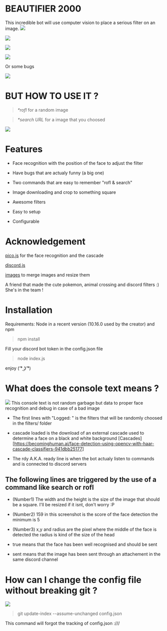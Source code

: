 # BEAUTIFIER 2000
This incredible bot will use computer vision to place a serious filter on an image.
![](http://i63.tinypic.com/16geqg3.png)

![](http://i64.tinypic.com/2zs8huw.png)

![](http://i68.tinypic.com/4r5gzn.png)

![](http://i63.tinypic.com/2motcfl.png)

Or some bugs

![](http://i68.tinypic.com/ke962x.png)

# BUT HOW TO USE IT ? 
>_*rofl_
for a random image

>_*search URL_
for a image that you choosed

![](http://i66.tinypic.com/2zrdocl.png)

# Features

- Face recognition with the position of the face to adjust the filter

- Have bugs that are actualy funny (a big one)

- Two commands that are easy to remember "rofl & search"
 
- Image downloading and crop to something square

- Awesome filters

- Easy to setup

- Configurable

# Acknowledgement
[pico.js](https://github.com/tehnokv/picojs) for the face recognition and the cascade

[discord.js](https://discord.js.org/)

[images](https://www.npmjs.com/package/images) to merge images and resize them

A friend that made the cute pokemon, animal crossing and discord filters :) She's in the team !

# Installation
Requirements: Node in a recent version (10.16.0 used by the creator) and npm

> npm install

Fill your discord bot token in the config.json file

> node index.js

enjoy ( ͡° ͜ʖ ͡°) 

# What does the console text means ?
![](http://i64.tinypic.com/2jc61ll.png)
This console text is not random garbage but data to proper face recognition and debug in case of a bad image

* The first lines with "Logged: " is the filters that will be randomly choosed in the filters/ folder

* cascade loaded is the download of an external cascade used to determine a face on a black and white background [Cascades][https://becominghuman.ai/face-detection-using-opencv-with-haar-cascade-classifiers-941dbb25177]

* The rdy A.K.A. ready line is when the bot actualy listen to commands and is connected to discord servers


## The following lines are triggered by the use of a command like search or rofl

* (Number1) The width and the height is the size of the image that should be a square. I'll be resized if it isnt, don't worry :P

* (Number2) 159 in this screenshot is the score of the face detection the minimum is 5

* (Number3) x,y and radius are the pixel where the middle of the face is detected the radius is kind of the size of the head

* true means that the face has been well recognised and should be sent

* sent means that the image has been sent through an attachement in the same discord channel

# How can I change the config file without breaking git ?
![](http://i68.tinypic.com/2hs0iz8.png)

> git update-index --assume-unchanged config.json

This command will forgot the tracking of config.json :///

